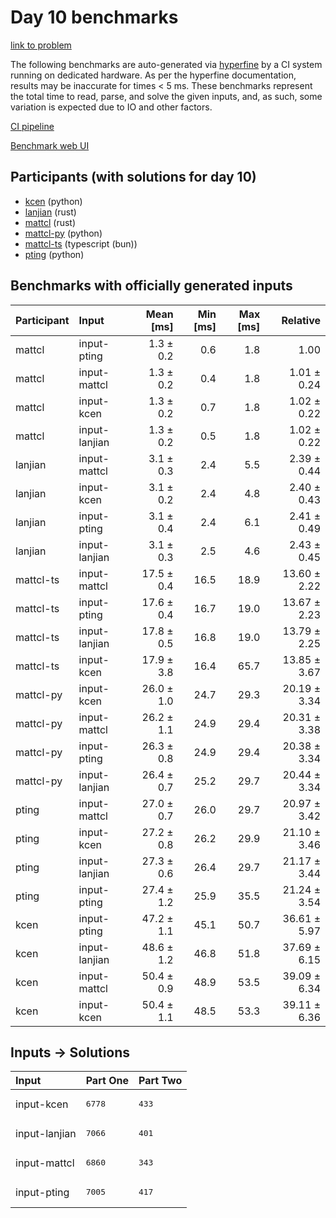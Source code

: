 # Day 10 benchmarks

[link to problem](https://adventofcode.com/2023/day/10)

The following benchmarks are auto-generated via
[hyperfine](https://github.com/sharkdp/hyperfine) by a CI system running on
dedicated hardware. As per the hyperfine documentation, results may be
inaccurate for times < 5 ms. These benchmarks represent the total time to read,
parse, and solve the given inputs, and, as such, some variation is expected due
to IO and other factors.

[CI pipeline](http://ci.papercode.net:8080/teams/main/pipelines/aoc2023)

[Benchmark web UI](https://aoc.ancalagon.black)


## Participants (with solutions for day 10)

- [kcen](https://github.com/kcen/aoc2023) (python)
- [lanjian](https://github.com/lanjian/aoc-2023) (rust)
- [mattcl](https://github.com/mattcl/aoc2023) (rust)
- [mattcl-py](https://github.com/mattcl/aoc2023-py) (python)
- [mattcl-ts](https://github.com/mattcl/aoc2023-js) (typescript (bun))
- [pting](https://github.com/pting/aoc2023) (python)


## Benchmarks with officially generated inputs

| Participant | Input | Mean [ms] | Min [ms] | Max [ms] | Relative |
|:---|:---|---:|---:|---:|---:|
| mattcl | input-pting | 1.3 ± 0.2 | 0.6 | 1.8 | 1.00 |
| mattcl | input-mattcl | 1.3 ± 0.2 | 0.4 | 1.8 | 1.01 ± 0.24 |
| mattcl | input-kcen | 1.3 ± 0.2 | 0.7 | 1.8 | 1.02 ± 0.22 |
| mattcl | input-lanjian | 1.3 ± 0.2 | 0.5 | 1.8 | 1.02 ± 0.22 |
| lanjian | input-mattcl | 3.1 ± 0.3 | 2.4 | 5.5 | 2.39 ± 0.44 |
| lanjian | input-kcen | 3.1 ± 0.2 | 2.4 | 4.8 | 2.40 ± 0.43 |
| lanjian | input-pting | 3.1 ± 0.4 | 2.4 | 6.1 | 2.41 ± 0.49 |
| lanjian | input-lanjian | 3.1 ± 0.3 | 2.5 | 4.6 | 2.43 ± 0.45 |
| mattcl-ts | input-mattcl | 17.5 ± 0.4 | 16.5 | 18.9 | 13.60 ± 2.22 |
| mattcl-ts | input-pting | 17.6 ± 0.4 | 16.7 | 19.0 | 13.67 ± 2.23 |
| mattcl-ts | input-lanjian | 17.8 ± 0.5 | 16.8 | 19.0 | 13.79 ± 2.25 |
| mattcl-ts | input-kcen | 17.9 ± 3.8 | 16.4 | 65.7 | 13.85 ± 3.67 |
| mattcl-py | input-kcen | 26.0 ± 1.0 | 24.7 | 29.3 | 20.19 ± 3.34 |
| mattcl-py | input-mattcl | 26.2 ± 1.1 | 24.9 | 29.4 | 20.31 ± 3.38 |
| mattcl-py | input-pting | 26.3 ± 0.8 | 24.9 | 29.4 | 20.38 ± 3.34 |
| mattcl-py | input-lanjian | 26.4 ± 0.7 | 25.2 | 29.7 | 20.44 ± 3.34 |
| pting | input-mattcl | 27.0 ± 0.7 | 26.0 | 29.7 | 20.97 ± 3.42 |
| pting | input-kcen | 27.2 ± 0.8 | 26.2 | 29.9 | 21.10 ± 3.46 |
| pting | input-lanjian | 27.3 ± 0.6 | 26.4 | 29.7 | 21.17 ± 3.44 |
| pting | input-pting | 27.4 ± 1.2 | 25.9 | 35.5 | 21.24 ± 3.54 |
| kcen | input-pting | 47.2 ± 1.1 | 45.1 | 50.7 | 36.61 ± 5.97 |
| kcen | input-lanjian | 48.6 ± 1.2 | 46.8 | 51.8 | 37.69 ± 6.15 |
| kcen | input-mattcl | 50.4 ± 0.9 | 48.9 | 53.5 | 39.09 ± 6.34 |
| kcen | input-kcen | 50.4 ± 1.1 | 48.5 | 53.3 | 39.11 ± 6.36 |


## Inputs -> Solutions

| Input | Part One | Part Two |
|:---|:---|:---|
|input-kcen|<pre>6778</pre>|<pre>433</pre>|
|input-lanjian|<pre>7066</pre>|<pre>401</pre>|
|input-mattcl|<pre>6860</pre>|<pre>343</pre>|
|input-pting|<pre>7005</pre>|<pre>417</pre>|